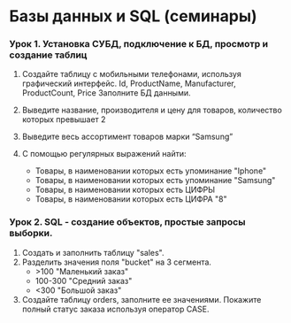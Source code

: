 # Базы данных и SQL (семинары)


### Урок 1. Установка СУБД, подключение к БД, просмотр и создание таблиц

1. Создайте таблицу с мобильными телефонами, используя графический интерфейс.
Id, ProductName, Manufacturer, ProductCount, Price
Заполните БД данными.

2. Выведите название, производителя и цену для товаров, количество которых превышает 2

3. Выведите весь ассортимент товаров марки “Samsung”
4. С помощью регулярных выражений найти:

    * Товары, в наименовании которых есть упоминание "Iphone"
    * Товары, в наименовании которых есть упоминание "Samsung"
    * Товары, в наименовании которых есть ЦИФРЫ
    * Товары, в наименовании которых есть ЦИФРА "8"

### Урок 2. SQL - создание объектов, простые запросы выборки.

1. Создать и заполнить таблицу "sales".
2. Разделить значения поля "bucket" на 3 сегмента. 
    * \>100 "Маленький заказ"
    *  100-300 "Средний заказ"
    *  <300 "Большой заказ"
3. Создайте таблицу orders, заполните ее значениями. Покажите полный статус заказа используя оператор CASE.
